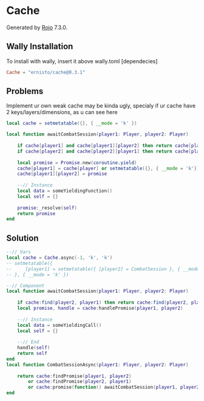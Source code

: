 # Cache
Generated by [Rojo](https://github.com/rojo-rbx/rojo) 7.3.0.

## Wally Installation
To install with wally, insert it above wally.toml [dependecies]
```toml
Cache = "ernisto/cache@0.3.1"
```

## Problems
Implement ur own weak cache may be kinda ugly, specialy if ur cache have 2 keys/layers/dimensions, as u can see here
```lua
local cache = setmetatable({}, { __mode = 'k' })

local function awaitCombatSession(player1: Player, player2: Player)
    
    if cache[player1] and cache[player1][player2] then return cache[player1][player2]:expect() end
    if cache[player2] and cache[player2][player1] then return cache[player2][player2]:expect() end
    
    local promise = Promise.new(coroutine.yield)
    cache[player1] = cache[player] or setmetatable({}, { __mode = 'k'})
    cache[player1][player2] = promise
    
    --// Instance
    local data = someYieldingFunction()
    local self = {}
    
    promise:_resolve(self)
    return promise
end
```

## Solution
```lua
--// Vars
local cache = Cache.async(-1, 'k', 'k')
-- setmetatable({
--     [player1] = setmetatable({ [player2] = CombatSession }, { __mode = 'k' })
-- }, { __mode = 'k' })

--// Component
local function awaitCombatSession(player1: Player, player2: Player)
    
    if cache:find(player2, player1) then return cache:find(player2, player1) end
    local promise, handle = cache:handlePromise(player1, player2)
    
    --// Instance
    local data = someYieldingCall()
    local self = {}
    
    --// End
    handle(self)
    return self
end
local function CombatSessionAsync(player1: Player, player2: Player)
    
    return cache:findPromise(player1, player2)
        or cache:findPromise(player2, player1)
        or cache:promise(function() awaitCombatSession(player1, player2) end)
end
```